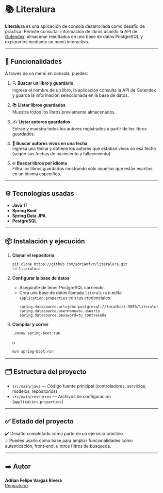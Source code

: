 # 📚 Literalura

**Literalura** es una aplicación de consola desarrollada como desafío de práctica. Permite consultar información de libros usando la API de [Gutendex](https://gutendex.com/), almacenar resultados en una base de datos PostgreSQL y explorarlos mediante un menú interactivo.

---

## 🚀 Funcionalidades

A través de un menú en consola, puedes:

1. 🔍 **Buscar un libro y guardarlo**  
   Ingresa el nombre de un libro, la aplicación consulta la API de Gutendex y guarda la información seleccionada en la base de datos.

2. 📚 **Listar libros guardados**  
   Muestra todos los libros previamente almacenados.

3. ✍️ **Listar autores guardados**  
   Extrae y muestra todos los autores registrados a partir de los libros guardados.

4. 📅 **Buscar autores vivos en una fecha**  
   Ingresa una fecha y obtiene los autores que estaban vivos en esa fecha (según sus fechas de nacimiento y fallecimiento).

5. 🌐 **Buscar libros por idioma**  
   Filtra los libros guardados mostrando solo aquellos que están escritos en un idioma específico.

---

## ⚙️ Tecnologías usadas

- **Java** 17
- **Spring Boot**
- **Spring Data JPA**
- **PostgreSQL**

---

## 📦 Instalación y ejecución

1. **Clonar el repositorio**

   ```bash
   git clone https://github.com/adrianfvr/literalura.git
   cd literalura
   ```

2. **Configurar la base de datos**

   - Asegúrate de tener PostgreSQL corriendo.
   - Crea una base de datos llamada `literalura` o edita `application.properties` con tus credenciales:
     ```properties
     spring.datasource.url=jdbc:postgresql://localhost:5050/literalura
     spring.datasource.username=tu_usuario
     spring.datasource.password=tu_contraseña
     ```

3. **Compilar y correr**

   ```bash
   ./mvnw spring-boot:run
   ```

   o

   ```bash
   mvn spring-boot:run
   ```

---

## 🗂️ Estructura del proyecto

- `src/main/java` — Código fuente principal (controladores, servicios, modelos, repositorios)
- `src/main/resources` — Archivos de configuración (`application.properties`)

---

## ✅ Estado del proyecto

✔️ Desafío completado como parte de un ejercicio práctico.  
💡 Puedes usarlo como base para ampliar funcionalidades como autenticación, front-end, u otros filtros de búsqueda.

---

## ✒️ Autor

**Adrian Felipe Vargas Rivera**  
[Repositorio](https://github.com/adrianfvr)
